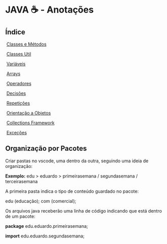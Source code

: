 # JAVA :coffee: - Anotações

## Índice

​	[Classes e Métodos](Anotações/ClasseMetodos.md)

​	[Classes Util](Anotações/Classesutil.md)



​	[Variáveis](Anotações/Variaveis.md)

​	[Arrays](Anotações/Arrays.md)

​	[Operadores](Anotações/Operadores.md)



​	[Decisões](Anotações/Decisão.md)

​	[Repetições](Anotações/Repetições.md)

​	[Orientação a Objetos](Anotações/POO.md)

​	[Collections Framework](Anotações/Collections.md)

​	[Exceções](Anotações/Exceções.md)

## Organização por Pacotes

Criar pastas no vscode, uma dentro da outra, seguindo uma ideia de organização:

**Exemplo:** edu > eduardo > primeirasemana / segundasemana / terceirasemana

A primeira pasta indica o tipo de conteúdo guardado no pacote:

edu (educação); com (comercial); 



Os arquivos java receberão uma linha de código indicando que está dentro de um pacote:

**package** edu.eduardo.primeirasemana;

**import** edu.eduardo.segundasemana;



















